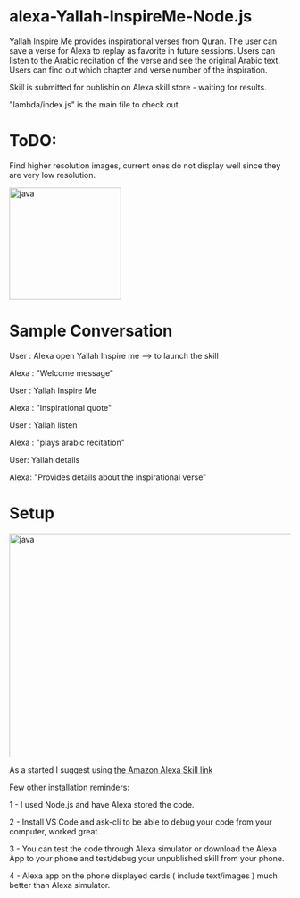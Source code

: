 # alexa-Yallah-InspireMe-Node.js
Yallah Inspire Me provides inspirational verses from Quran. The user can save a verse for Alexa to replay as favorite in future sessions. Users can listen to the Arabic recitation of the verse and see the original Arabic text. Users can find out which chapter and verse number of the inspiration.

Skill is submitted for publishin on Alexa skill store - waiting for results. 

"lambda/index.js" is the main file to check out.

# ToDO:
Find higher resolution images, current ones do not display well since they are very low resolution.
 
<img align="center" src="https://user-images.githubusercontent.com/81345268/121832232-9b25b600-cc97-11eb-8c77-579a3cfd2112.jpg" alt="java" width="200" height="200"/>

# Sample Conversation
User : Alexa open Yallah Inspire me --> to launch the skill

Alexa : "Welcome message"

User : Yallah Inspire Me

Alexa : "Inspirational quote"

User : Yallah listen

Alexa : "plays arabic recitation"

User: Yallah details

Alexa: "Provides details about the inspirational verse"

# Setup
<img align="center" src="https://camo.githubusercontent.com/34b4528b94019892f5cd4f7c6e768f4246c1e4c2/68747470733a2f2f63646e2d696d616765732d312e6d656469756d2e636f6d2f6d61782f313230302f312a323459494b4f6436613838746570324e6f336a3262412e706e67" alt="java" width="533" height="400"/>

As a started I suggest using [the Amazon Alexa Skill link](https://developer.amazon.com/en-US/docs/alexa/alexa-skills-kit-sdk-for-nodejs/develop-your-first-skill.html)

Few other installation reminders:

1 - I used Node.js and have Alexa stored the code.

2 - Install VS Code and ask-cli to be able to debug your code from your computer, worked great.

3 - You can test the code through Alexa simulator or download the Alexa App to your phone and test/debug your unpublished skill from your phone.

4 - Alexa app on the phone displayed cards ( include text/images ) much better than Alexa simulator.


